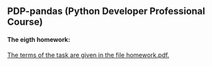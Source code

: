## PDP-pandas (Python Developer Professional Course)

#### The eigth homework:
<u>The terms of the task are given in the file homework.pdf.</u>
<br></br>
